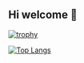 ## Hi welcome 👋
[![trophy](https://github-profile-trophy.vercel.app/?username=jettom)](https://github.com/ryo-ma/github-profile-trophy)

[![Top Langs](https://github-readme-stats.vercel.app/api/top-langs/?username=jettom)](https://github.com/anuraghazra/github-readme-stats)

<!--
**jettom/jettom** is a ✨ _special_ ✨ repository because its `README.md` (this file) appears on your GitHub profile.

Here are some ideas to get you started:

- 🔭 I’m currently working on ...
- 🌱 I’m currently learning ...
- 👯 I’m looking to collaborate on ...
- 🤔 I’m looking for help with ...
- 💬 Ask me about ...
- 📫 How to reach me: ...
- 😄 Pronouns: ...
- ⚡ Fun fact: ...
-->
